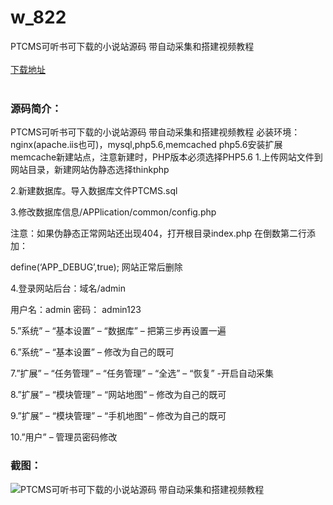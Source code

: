 # w_822
PTCMS可听书可下载的小说站源码 带自动采集和搭建视频教程
<br/></br>
[下载地址](https://www.uuid2.com/822.html "下载地址")
<br/></br>
<h3>源码简介：</h3>
<p>PTCMS可听书可下载的小说站源码 带自动采集和搭建视频教程
必装环境：nginx(apache.iis也可)，mysql,php5.6,memcached php5.6安装扩展memcache新建站点，注意新建时，PHP版本必须选择PHP5.6
1.上传网站文件到网站目录，新建网站伪静态选择thinkphp<p>
<p>2.新建数据库。导入数据库文件PTCMS.sql<p>
<p>3.修改数据库信息/APPlication/common/config.php<p>
<p>注意：如果伪静态正常网站还出现404，打开根目录index.php 在倒数第二行添加：<p>
<p>define(‘APP_DEBUG’,true);
网站正常后删除<p>
<p>4.登录网站后台：域名/admin<p>
<p>用户名：admin
密码： admin123<p>
<p>5.”系统” – “基本设置” – “数据库” – 把第三步再设置一遍<p>
<p>6.”系统” – “基本设置” – 修改为自己的既可<p>
<p>7.”扩展” – “任务管理” – “任务管理” – “全选” – “恢复” -开启自动采集<p>
<p>8.”扩展” – “模块管理” – “网站地图” – 修改为自己的既可<p>
<p>9.”扩展” – “模块管理” – “手机地图” – 修改为自己的既可<p>
<p>10.”用户” – 管理员密码修改<p>
<h3>截图：</h3>
<img src="https://www.uuid2.com/wp-content/uploads/img/202111/5baf19a157.jpg" alt="PTCMS可听书可下载的小说站源码 带自动采集和搭建视频教程">
